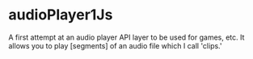 # audioPlayer1Js
A first attempt at an audio player API layer to be used for games, etc.  It allows you to play [segments] of an audio file which I call 'clips.'
